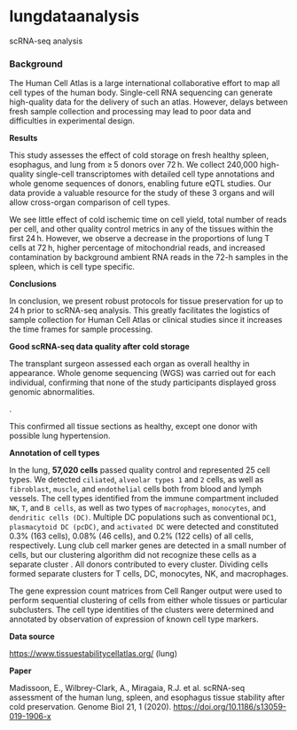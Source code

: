 # lungdataanalysis
scRNA-seq analysis 
### **Background**

The Human Cell Atlas is a large international collaborative effort to map all cell types of the human body. Single-cell RNA sequencing can generate high-quality data for the delivery of such an atlas. However, delays between fresh sample collection and processing may lead to poor data and difficulties in experimental design.

**Results**

This study assesses the effect of cold storage on fresh healthy spleen, esophagus, and lung from ≥ 5 donors over 72 h. We collect 240,000 high-quality single-cell transcriptomes with detailed cell type annotations and whole genome sequences of donors, enabling future eQTL studies. Our data provide a valuable resource for the study of these 3 organs and will allow cross-organ comparison of cell types.

We see little effect of cold ischemic time on cell yield, total number of reads per cell, and other quality control metrics in any of the tissues within the first 24 h. However, we observe a decrease in the proportions of lung T cells at 72 h, higher percentage of mitochondrial reads, and increased contamination by background ambient RNA reads in the 72-h samples in the spleen, which is cell type specific.

**Conclusions**

In conclusion, we present robust protocols for tissue preservation for up to 24 h prior to scRNA-seq analysis. This greatly facilitates the logistics of sample collection for Human Cell Atlas or clinical studies since it increases the time frames for sample processing.

**Good scRNA-seq data quality after cold storage**

The transplant surgeon assessed each organ as overall healthy in appearance. Whole genome sequencing (WGS) was carried out for each individual, confirming that none of the study participants displayed gross genomic abnormalities. 

.

This confirmed all tissue sections as healthy, except one donor with possible lung hypertension.

 **Annotation of cell types**

In the lung, **57,020 cells** passed quality control and represented 25 cell types. We detected `ciliated`, `alveolar types 1` and `2` cells, as well as `fibroblast`, `muscle`, and `endothelial` cells both from blood and lymph vessels. The cell types identified from the immune compartment included `NK`, `T`, and `B cells`, as well as two types of `macrophages`, `monocytes`, and `dendritic cells (DC)`. Multiple DC populations such as conventional `DC1`, `plasmacytoid DC (pcDC)`, and `activated DC` were detected and constituted 0.3% (163 cells), 0.08% (46 cells), and 0.2% (122 cells) of all cells, respectively. Lung club cell marker genes are detected in a small number of cells, but our clustering algorithm did not recognize these cells as a separate cluster . All donors contributed to every cluster. Dividing cells formed separate clusters for T cells, DC, monocytes, NK, and macrophages.

The gene expression count matrices from Cell Ranger output were used to perform sequential clustering of cells from either whole tissues or particular subclusters. The cell type identities of the clusters were determined and annotated by observation of expression of known cell type markers.

  **Data source**

https://www.tissuestabilitycellatlas.org/ (lung)

  **Paper**
  
Madissoon, E., Wilbrey-Clark, A., Miragaia, R.J. et al. scRNA-seq assessment of the human lung, spleen, and esophagus tissue stability after cold preservation. Genome Biol 21, 1 (2020). https://doi.org/10.1186/s13059-019-1906-x

